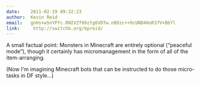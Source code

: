 ```yaml
---
date:    2011-02-19 09:32:23
author:  Kevin Reid
email:   gnHs+w5nYPfc.RNIVZf09ztg6VDTw.nBOzc++9cUND4HoR37V+BbYl
link:     http://switchb.org/kpreid/
---
```


A small factual point: Monsters in Minecraft are entirely optional
(“peaceful mode”), though it certainly has micromanagement in the form
of all of the item-arranging.

(Now I'm imagining Minecraft bots that can be instructed to do those
micro-tasks in DF style...)
